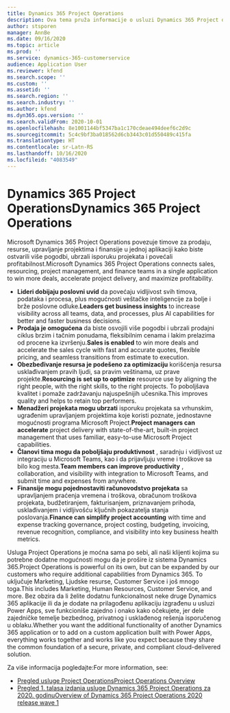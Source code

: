 ```yaml
---
title: Dynamics 365 Project Operations
description: Ova tema pruža informacije o usluzi Dynamics 365 Project operations.
author: stsporen
manager: AnnBe
ms.date: 09/16/2020
ms.topic: article
ms.prod: ''
ms.service: dynamics-365-customerservice
audience: Application User
ms.reviewer: kfend
ms.search.scope: ''
ms.custom: ''
ms.assetid: ''
ms.search.region: ''
ms.search.industry: ''
ms.author: kfend
ms.dyn365.ops.version: ''
ms.search.validFrom: 2020-10-01
ms.openlocfilehash: 8e1001144bf5347ba1c170cdeae494deef6c2d9c
ms.sourcegitcommit: 5c4c9bf3ba018562d6cb3443c01d550489c415fa
ms.translationtype: HT
ms.contentlocale: sr-Latn-RS
ms.lasthandoff: 10/16/2020
ms.locfileid: "4083549"
---
```

# <a name="dynamics-365-project-operations"></a><span data-ttu-id="1efec-103">Dynamics 365 Project Operations</span><span class="sxs-lookup"><span data-stu-id="1efec-103">Dynamics 365 Project Operations</span></span>

<span data-ttu-id="1efec-104">Microsoft Dynamics 365 Project Operations povezuje timove za prodaju, resurse, upravljanje projektima i finansije u jednoj aplikaciji kako biste ostvarili više pogodbi, ubrzali isporuku projekata i povećali profitabilnost.</span><span class="sxs-lookup"><span data-stu-id="1efec-104">Microsoft Dynamics 365 Project Operations connects sales, resourcing, project management, and finance teams in a single application to win more deals, accelerate project delivery, and maximize profitability.</span></span>

-   <span data-ttu-id="1efec-105">**Lideri dobijaju poslovni uvid** da povećaju vidljivost svih timova, podataka i procesa, plus mogućnosti veštačke inteligencije za bolje i brže poslovne odluke.</span><span class="sxs-lookup"><span data-stu-id="1efec-105">**Leaders get business insights** to increase visibility across all teams, data, and processes, plus AI capabilities for better and faster business decisions.</span></span>
-   <span data-ttu-id="1efec-106">**Prodaja je omogućena** da biste osvojili više pogodbi i ubrzali prodajni ciklus brzim i tačnim ponudama, fleksibilnim cenama i lakim prelazima od procene ka izvršenju.</span><span class="sxs-lookup"><span data-stu-id="1efec-106">**Sales is enabled** to win more deals and accelerate the sales cycle with fast and accurate quotes, flexible pricing, and seamless transitions from estimate to execution.</span></span>
-   <span data-ttu-id="1efec-107">**Obezbeđivanje resursa je podešeno za optimizaciju** korišćenja resursa usklađivanjem pravih ljudi, sa pravim veštinama, uz prave projekte.</span><span class="sxs-lookup"><span data-stu-id="1efec-107">**Resourcing is set up to optimize** resource use by aligning the right people, with the right skills, to the right projects.</span></span> <span data-ttu-id="1efec-108">To poboljšava kvalitet i pomaže zadržavanju najuspešnijih učesnika.</span><span class="sxs-lookup"><span data-stu-id="1efec-108">This improves quality and helps to retain top performers.</span></span>
-   <span data-ttu-id="1efec-109">**Menadžeri projekata mogu ubrzati** isporuku projekata sa vrhunskim, ugrađenim upravljanjem projektima koje koristi poznate, jednostavne mogućnosti programa Microsoft Project.</span><span class="sxs-lookup"><span data-stu-id="1efec-109">**Project managers can accelerate** project delivery with state-of-the-art, built-in project management that uses familiar, easy-to-use Microsoft Project capabilities.</span></span>
-   <span data-ttu-id="1efec-110">**Članovi tima mogu da poboljšaju produktivnost** , saradnju i vidljivost uz integraciju u Microsoft Teams, kao i da prijavljuju vreme i troškove sa bilo kog mesta.</span><span class="sxs-lookup"><span data-stu-id="1efec-110">**Team members can improve productivity** , collaboration, and visibility with integration to Microsoft Teams, and submit time and expenses from anywhere.</span></span>
-   <span data-ttu-id="1efec-111">**Finansije mogu pojednostaviti računovodstvo projekata** sa upravljanjem praćenja vremena i troškova, obračunom troškova projekata, budžetiranjem, fakturisanjem, priznavanjem prihoda, usklađivanjem i vidljivošću ključnih pokazatelja stanja poslovanja.</span><span class="sxs-lookup"><span data-stu-id="1efec-111">**Finance can simplify project accounting** with time and expense tracking governance, project costing, budgeting, invoicing, revenue recognition, compliance, and visibility into key business health metrics.</span></span>

<span data-ttu-id="1efec-112">Usluga Project Operations je moćna sama po sebi, ali naši klijenti kojima su potrebne dodatne mogućnosti mogu da je prošire iz sistema Dynamics 365.</span><span class="sxs-lookup"><span data-stu-id="1efec-112">Project Operations is powerful on its own, but can be expanded by our customers who require additional capabilities from Dynamics 365.</span></span> <span data-ttu-id="1efec-113">To uključuje Marketing, Ljudske resurse, Customer Service i još mnogo toga.</span><span class="sxs-lookup"><span data-stu-id="1efec-113">This includes Marketing, Human Resources, Customer Service, and more.</span></span> <span data-ttu-id="1efec-114">Bez obzira da li želite dodatnu funkcionalnost neke druge Dynamics 365 aplikacije ili da je dodate na prilagođenu aplikaciju izgrađenu u usluzi Power Apps, sve funkcioniše zajedno i onako kako očekujete, jer dele zajedničke temelje bezbednog, privatnog i usklađenog rešenja isporučenog u oblaku.</span><span class="sxs-lookup"><span data-stu-id="1efec-114">Whether you want the additional functionality of another Dynamics 365 application or to add on a custom application built with Power Apps, everything works together and works like you expect because they share the common foundation of a secure, private, and compliant cloud-delivered solution.</span></span>

<span data-ttu-id="1efec-115">Za više informacija pogledajte:</span><span class="sxs-lookup"><span data-stu-id="1efec-115">For more information, see:</span></span>

- [<span data-ttu-id="1efec-116">Pregled usluge Project Operations</span><span class="sxs-lookup"><span data-stu-id="1efec-116">Project Operations Overview</span></span>](https://dynamics.microsoft.com/en-us/project-operations/overview/)
- [<span data-ttu-id="1efec-117">Pregled 1. talasa izdanja usluge Dynamics 365 Project Operations za 2020. godinu</span><span class="sxs-lookup"><span data-stu-id="1efec-117">Overview of Dynamics 365 Project Operations 2020 release wave 1</span></span>](https://docs.microsoft.com/dynamics365-release-plan/2020wave1/dynamics365-project-operations/)

